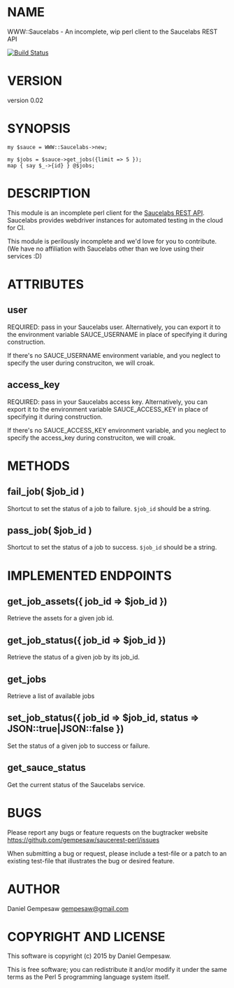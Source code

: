 # NAME

WWW::Saucelabs - An incomplete, wip perl client to the Saucelabs REST API

[![Build Status](https://travis-ci.org/gempesaw/saucerest-perl.svg?branch=master)](https://travis-ci.org/gempesaw/saucerest-perl)

# VERSION

version 0.02

# SYNOPSIS

    my $sauce = WWW::Saucelabs->new;

    my $jobs = $sauce->get_jobs({limit => 5 });
    map { say $_->{id} } @$jobs;

# DESCRIPTION

This module is an incomplete perl client for the [Saucelabs REST
API](https://docs.saucelabs.com/reference/rest-api/). Saucelabs
provides webdriver instances for automated testing in the cloud for
CI.

This module is perilously incomplete and we'd love for you to
contribute. (We have no affiliation with Saucelabs other than we love
using their services :D)

# ATTRIBUTES

## user

REQUIRED: pass in your Saucelabs user. Alternatively, you can
export it to the environment variable SAUCE\_USERNAME in place of
specifying it during construction.

If there's no SAUCE\_USERNAME environment variable, and you neglect to
specify the user during construciton, we will croak.

## access\_key

REQUIRED: pass in your Saucelabs access key. Alternatively, you can
export it to the environment variable SAUCE\_ACCESS\_KEY in place of
specifying it during construction.

If there's no SAUCE\_ACCESS\_KEY environment variable, and you neglect to
specify the access\_key during construciton, we will croak.

# METHODS

## fail\_job( $job\_id )

Shortcut to set the status of a job to failure. `$job_id` should be a
string.

## pass\_job( $job\_id )

Shortcut to set the status of a job to success. `$job_id` should be a
string.

# IMPLEMENTED ENDPOINTS

## get\_job\_assets({ job\_id => $job\_id })

Retrieve the assets for a given job id.

## get\_job\_status({ job\_id => $job\_id })

Retrieve the status of a given job by its job\_id.

## get\_jobs

Retrieve a list of available jobs

## set\_job\_status({ job\_id => $job\_id, status => JSON::true|JSON::false })

Set the status of a given job to success or failure.

## get\_sauce\_status

Get the current status of the Saucelabs service.

# BUGS

Please report any bugs or feature requests on the bugtracker website
https://github.com/gempesaw/saucerest-perl/issues

When submitting a bug or request, please include a test-file or a
patch to an existing test-file that illustrates the bug or desired
feature.

# AUTHOR

Daniel Gempesaw <gempesaw@gmail.com>

# COPYRIGHT AND LICENSE

This software is copyright (c) 2015 by Daniel Gempesaw.

This is free software; you can redistribute it and/or modify it under
the same terms as the Perl 5 programming language system itself.
